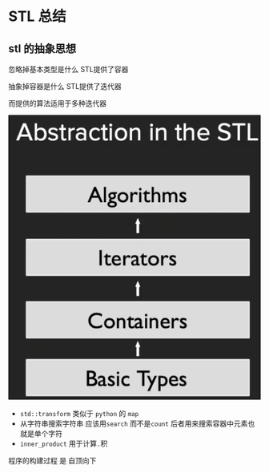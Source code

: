 # STL 总结

## stl 的抽象思想

忽略掉基本类型是什么 STL提供了容器

抽象掉容器是什么 STL提供了迭代器

而提供的算法适用于多种迭代器

![](img/1e99065f.png)

* `std::transform` 类似于 `python` 的 `map`
* 从字符串搜索字符串 应该用`search` 而不是`count` 后者用来搜索容器中元素也就是单个字符
* `inner_product` 用于计算`.`积

程序的构建过程 是 自顶向下
